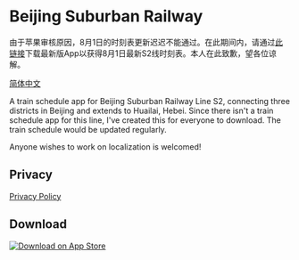 # Beijing Suburban Railway

由于苹果审核原因，8月1日的时刻表更新迟迟不能通过。在此期间内，请通过[此链接](https://testflight.apple.com/join/w1lXlVor)下载最新版App以获得8月1日最新S2线时刻表。本人在此致歉，望各位谅解。

[简体中文](/docs/README_zh_cn.md)

A train schedule app for Beijing Suburban Railway Line S2, connecting three districts in Beijing and extends to Huailai, Hebei. Since there isn't a train schedule app for this line, I've created this for everyone to download. The train schedule would be updated regularly.

Anyone wishes to work on localization is welcomed!

## Privacy

[Privacy Policy](/docs/privacy.md)

## Download

[![Download on App Store](https://developer.apple.com/app-store/marketing/guidelines/images/badge-download-on-the-app-store.svg)](https://testflight.apple.com/join/w1lXlVor)



